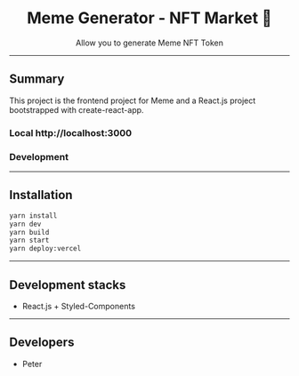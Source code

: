 <div align="center">
<h1>Meme Generator - NFT Market 🎣</h1>

<p>Allow you to generate Meme NFT Token</p>
</div>

---
## Summary

This project is the frontend project for Meme and a React.js project bootstrapped with create-react-app.

### Local http://localhost:3000
### Development

---
## Installation

```bash
yarn install
yarn dev
yarn build
yarn start
yarn deploy:vercel
```
---
## Development stacks

* React.js + Styled-Components
---
## Developers
* Peter